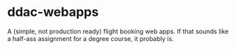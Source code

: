 # ddac-webapps
A (simple, not production ready) flight booking web apps. If that sounds like a half-ass assignment for a degree course, it probably is.
